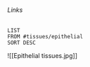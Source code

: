 ###### Links
```dataview
LIST
FROM #tissues/epithelial
SORT DESC
```


![[Epithelial tissues.jpg]]








